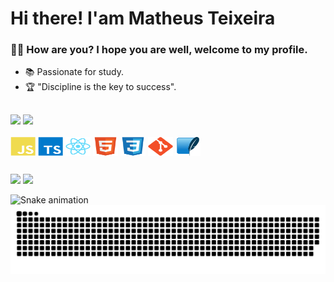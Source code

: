 # Hi there! I'am Matheus Teixeira

### 🤙🏽 How are you? I hope you are well, welcome to my profile.

<ul>
  <!-- <li> 👨‍💻 Front-End Enginner.</li>
  <li> 🔎 Searching for job.</li> -->
  <li> 📚 Passionate for study.</li>
  <li> 🏆 "Discipline is the key to success".</li>
</ul>

  ##
  
<div>
  <img height="170em" src="https://github-readme-stats-sigma-five.vercel.app/api?username=matheustxr&show_icons=true&theme=radical"/>
  <img height="170em" src="https://github-readme-stats-sigma-five.vercel.app/api/top-langs/?username=matheustxr&layout=compact&langs_count=8&theme=radical"/>
</div>

<div style="display: inline_block"><br>
  <img align="center" alt="Matheus-Js" height="30" width="40" src="https://raw.githubusercontent.com/devicons/devicon/master/icons/javascript/javascript-plain.svg">
  <img align="center" alt="Matheus-Ts" height="30" width="40" src="https://raw.githubusercontent.com/devicons/devicon/master/icons/typescript/typescript-plain.svg">
  <img align="center" alt="Matheus-React" height="30" width="40" src="https://raw.githubusercontent.com/devicons/devicon/master/icons/react/react-original.svg">
  <img align="center" alt="Matheus-HTML" height="30" width="40" src="https://raw.githubusercontent.com/devicons/devicon/master/icons/html5/html5-original.svg">
  <img align="center" alt="Matheus-CSS" height="30" width="40" src="https://raw.githubusercontent.com/devicons/devicon/master/icons/css3/css3-original.svg">
  <img align="center" alt="Matheus-CSS" height="30" width="40" src="https://raw.githubusercontent.com/devicons/devicon/master/icons/git/git-original.svg">
  <img align="center" alt="Matheus-CSS" height="30" width="40" src="https://raw.githubusercontent.com/devicons/devicon/master/icons/sqlite/sqlite-original.svg">
</div>

 ##
 
<div> 
  <a href = "mailto:matheustxr.dev@gmail.com"><img src="https://img.shields.io/badge/Gmail-D14836?style=for-the-badge&logo=gmail&logoColor=white" target="_blank"></a>
  <a href="https://www.linkedin.com/in/matheus-teixeira-861818227/" target="_blank"><img src="https://img.shields.io/badge/-LinkedIn-%230077B5?style=for-the-badge&logo=linkedin&logoColor=white" target="_blank"></a> 
</div>

![Snake animation](https://github.com/matheustxr/matheustxr/blob/output/github-contribution-grid-snake.svg)
<picture>
  <source media="(prefers-color-scheme: dark)" srcset="https://raw.githubusercontent.com/platane/platane/output/github-contribution-grid-snake-dark.svg">
  <source media="(prefers-color-scheme: light)" srcset="https://raw.githubusercontent.com/platane/platane/output/github-contribution-grid-snake.svg">
  <img alt="github contribution grid snake animation" src="https://raw.githubusercontent.com/platane/platane/output/github-contribution-grid-snake.svg">
</picture>
